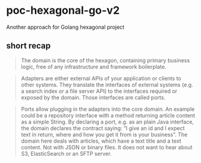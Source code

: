 # poc-hexagonal-go-v2
Another approach for Golang hexagonal project

## short recap

> The domain is the core of the hexagon, containing primary business logic, free of any infrastructure and framework boilerplate.

> Adapters are either external APIs of your application or clients to other systems. They translate the interfaces of external systems (e.g. a search index or a file server API) to the interfaces required or exposed by the domain. Those interfaces are called ports.

> Ports allow plugging in the adapters into the core domain. An example could be a repository interface with a method returning article content as a simple String. By declaring a port, e.g. as an plain Java interface, the domain declares the contract saying: ”I give an id and I expect text in return, where and how you get it from is your business”. The domain here deals with articles, which have a text title and a text content. Not with JSON or binary files. It does not want to hear about S3, ElasticSearch or an SFTP server.